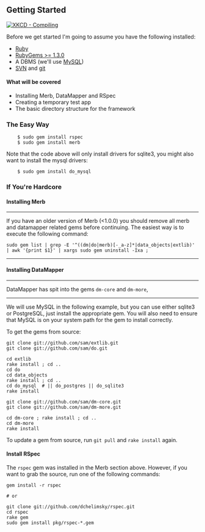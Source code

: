 ## Getting Started

<a href="http://xkcd.com/303/" target="_blank"> <img src="http://imgs.xkcd.com/comics/compiling.png" alt="XKCD - Compiling"> </a>

Before we get started I'm going to assume you have the following installed:

* [Ruby](http://www.ruby-lang.org/) 
* [RubyGems >= 1.3.0](http://www.rubygems.org/)
* A DBMS (we'll use [MySQL](http://mysql.org/))
* [SVN](http://subversion.tigris.org/) and [git](http://git.or.cz/)

#### What will be covered

* Installing Merb, DataMapper and RSpec
* Creating a temporary test app
* The basic directory structure for the framework

### The Easy Way

		$ sudo gem install rspec
		$ sudo gem install merb
		
Note that the code above will only install drivers for sqlite3, you might also want to install the mysql drivers:

		$ sudo gem install do_mysql

### If You're Hardcore

#### Installing Merb
***
If you have an older version of Merb (<1.0.0) you should remove all merb and 
datamapper related gems before continuing. The easiest way is to execute the following command:

    sudo gem list | grep -E '^((dm|do|merb)[-_a-z]*|data_objects|extlib)' | awk '{print $1}' | xargs sudo gem uninstall -Ixa ;
***

#### Installing DataMapper

***
DataMapper has spit into the gems `dm-core` and `dm-more`, 

***

We will use MySQL in the following example, but you can use either sqlite3 or 
PostgreSQL, just install the appropriate gem. You will also need to ensure that 
MySQL is on your system path for the gem to install correctly.

To get the gems from source:


    git clone git://github.com/sam/extlib.git  
    git clone git://github.com/sam/do.git
    
    cd extlib
    rake install ; cd ..
    cd do
    cd data_objects
    rake install ; cd ..
    cd do_mysql  # || do_postgres || do_sqlite3
    rake install

    git clone git://github.com/sam/dm-core.git
    git clone git://github.com/sam/dm-more.git

    cd dm-core ; rake install ; cd ..
    cd dm-more
    rake install
    
To update a gem from source, run `git pull` and `rake install` again.

#### Install RSpec

The `rspec` gem was installed in the Merb section above. However, if you want 
to grab the source, run one of the following commands:

    gem install -r rspec
    
    # or
    
    git clone git://github.com/dchelimsky/rspec.git
    cd rspec
    rake gem
    sudo gem install pkg/rspec-*.gem
